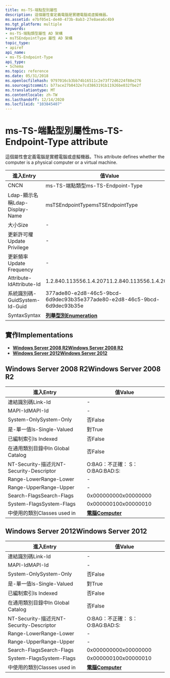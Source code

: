 ```yaml
---
title: ms-TS-端點型別屬性
description: 這個屬性會定義電腦是實體電腦或虛擬機器。
ms.assetid: e7bf05e1-de40-473b-8ab3-27e8aea6c4b9
ms.tgt_platform: multiple
keywords:
- ms-TS-端點類型屬性 AD 架構
- msTSEndpointType 屬性 AD 架構
topic_type:
- apiref
api_name:
- ms-TS-Endpoint-Type
api_type:
- Schema
ms.topic: reference
ms.date: 05/31/2018
ms.openlocfilehash: 9797016cb3bb74b16511c2e73f72d6224f88e276
ms.sourcegitcommit: b77ace27b0432e7cd3863191b11926be032fbe2f
ms.translationtype: MT
ms.contentlocale: zh-TW
ms.lasthandoff: 12/14/2020
ms.locfileid: "103845407"
---
```

# <a name="ms-ts-endpoint-type-attribute"></a><span data-ttu-id="bece7-105">ms-TS-端點型別屬性</span><span class="sxs-lookup"><span data-stu-id="bece7-105">ms-TS-Endpoint-Type attribute</span></span>

<span data-ttu-id="bece7-106">這個屬性會定義電腦是實體電腦或虛擬機器。</span><span class="sxs-lookup"><span data-stu-id="bece7-106">This attribute defines whether the computer is a physical computer or a virtual machine.</span></span>



| <span data-ttu-id="bece7-107">進入</span><span class="sxs-lookup"><span data-stu-id="bece7-107">Entry</span></span> | <span data-ttu-id="bece7-108">值</span><span class="sxs-lookup"><span data-stu-id="bece7-108">Value</span></span> |
|-------------------|--------------------------------------|
| <span data-ttu-id="bece7-109">CN</span><span class="sxs-lookup"><span data-stu-id="bece7-109">CN</span></span>                | <span data-ttu-id="bece7-110">ms-TS-端點類型</span><span class="sxs-lookup"><span data-stu-id="bece7-110">ms-TS-Endpoint-Type</span></span>                  |
| <span data-ttu-id="bece7-111">Ldap-顯示名稱</span><span class="sxs-lookup"><span data-stu-id="bece7-111">Ldap-Display-Name</span></span> | <span data-ttu-id="bece7-112">msTSEndpointType</span><span class="sxs-lookup"><span data-stu-id="bece7-112">msTSEndpointType</span></span>                     |
| <span data-ttu-id="bece7-113">大小</span><span class="sxs-lookup"><span data-stu-id="bece7-113">Size</span></span>              | \-                                   |
| <span data-ttu-id="bece7-114">更新許可權</span><span class="sxs-lookup"><span data-stu-id="bece7-114">Update Privilege</span></span>  | \-                                   |
| <span data-ttu-id="bece7-115">更新頻率</span><span class="sxs-lookup"><span data-stu-id="bece7-115">Update Frequency</span></span>  | \-                                   |
| <span data-ttu-id="bece7-116">Attribute-Id</span><span class="sxs-lookup"><span data-stu-id="bece7-116">Attribute-Id</span></span>      | <span data-ttu-id="bece7-117">1.2.840.113556.1.4.2071</span><span class="sxs-lookup"><span data-stu-id="bece7-117">1.2.840.113556.1.4.2071</span></span>              |
| <span data-ttu-id="bece7-118">系統識別碼-Guid</span><span class="sxs-lookup"><span data-stu-id="bece7-118">System-Id-Guid</span></span>    | <span data-ttu-id="bece7-119">377ade80-e2d8-46c5-9bcd-6d9dec93b35e</span><span class="sxs-lookup"><span data-stu-id="bece7-119">377ade80-e2d8-46c5-9bcd-6d9dec93b35e</span></span> |
| <span data-ttu-id="bece7-120">Syntax</span><span class="sxs-lookup"><span data-stu-id="bece7-120">Syntax</span></span>            | [<span data-ttu-id="bece7-121">**列舉型別**</span><span class="sxs-lookup"><span data-stu-id="bece7-121">**Enumeration**</span></span>](s-enumeration.md) |



## <a name="implementations"></a><span data-ttu-id="bece7-122">實作</span><span class="sxs-lookup"><span data-stu-id="bece7-122">Implementations</span></span>

-   [<span data-ttu-id="bece7-123">**Windows Server 2008 R2**</span><span class="sxs-lookup"><span data-stu-id="bece7-123">**Windows Server 2008 R2**</span></span>](#windows-server-2008-r2)
-   [<span data-ttu-id="bece7-124">**Windows Server 2012**</span><span class="sxs-lookup"><span data-stu-id="bece7-124">**Windows Server 2012**</span></span>](#windows-server-2012)

## <a name="windows-server-2008-r2"></a><span data-ttu-id="bece7-125">Windows Server 2008 R2</span><span class="sxs-lookup"><span data-stu-id="bece7-125">Windows Server 2008 R2</span></span>



| <span data-ttu-id="bece7-126">進入</span><span class="sxs-lookup"><span data-stu-id="bece7-126">Entry</span></span> | <span data-ttu-id="bece7-127">值</span><span class="sxs-lookup"><span data-stu-id="bece7-127">Value</span></span> |
|------------------------|-------------------------------------------|
| <span data-ttu-id="bece7-128">連結識別碼</span><span class="sxs-lookup"><span data-stu-id="bece7-128">Link-Id</span></span>                | \-                                        |
| <span data-ttu-id="bece7-129">MAPI-Id</span><span class="sxs-lookup"><span data-stu-id="bece7-129">MAPI-Id</span></span>                | \-                                        |
| <span data-ttu-id="bece7-130">System-Only</span><span class="sxs-lookup"><span data-stu-id="bece7-130">System-Only</span></span>            | <span data-ttu-id="bece7-131">否</span><span class="sxs-lookup"><span data-stu-id="bece7-131">False</span></span>                                     |
| <span data-ttu-id="bece7-132">是-單一值</span><span class="sxs-lookup"><span data-stu-id="bece7-132">Is-Single-Valued</span></span>       | <span data-ttu-id="bece7-133">對</span><span class="sxs-lookup"><span data-stu-id="bece7-133">True</span></span>                                      |
| <span data-ttu-id="bece7-134">已編制索引</span><span class="sxs-lookup"><span data-stu-id="bece7-134">Is Indexed</span></span>             | <span data-ttu-id="bece7-135">否</span><span class="sxs-lookup"><span data-stu-id="bece7-135">False</span></span>                                     |
| <span data-ttu-id="bece7-136">在通用類別目錄中</span><span class="sxs-lookup"><span data-stu-id="bece7-136">In Global Catalog</span></span>      | <span data-ttu-id="bece7-137">否</span><span class="sxs-lookup"><span data-stu-id="bece7-137">False</span></span>                                     |
| <span data-ttu-id="bece7-138">NT-Security-描述元</span><span class="sxs-lookup"><span data-stu-id="bece7-138">NT-Security-Descriptor</span></span> | <span data-ttu-id="bece7-139">O:BAG：不正確： S：</span><span class="sxs-lookup"><span data-stu-id="bece7-139">O:BAG:BAD:S:</span></span>                              |
| <span data-ttu-id="bece7-140">Range-Lower</span><span class="sxs-lookup"><span data-stu-id="bece7-140">Range-Lower</span></span>            | \-                                        |
| <span data-ttu-id="bece7-141">Range-Upper</span><span class="sxs-lookup"><span data-stu-id="bece7-141">Range-Upper</span></span>            | \-                                        |
| <span data-ttu-id="bece7-142">Search-Flags</span><span class="sxs-lookup"><span data-stu-id="bece7-142">Search-Flags</span></span>           | <span data-ttu-id="bece7-143">0x00000000</span><span class="sxs-lookup"><span data-stu-id="bece7-143">0x00000000</span></span>                                |
| <span data-ttu-id="bece7-144">System-Flags</span><span class="sxs-lookup"><span data-stu-id="bece7-144">System-Flags</span></span>           | <span data-ttu-id="bece7-145">0x00000010</span><span class="sxs-lookup"><span data-stu-id="bece7-145">0x00000010</span></span>                                |
| <span data-ttu-id="bece7-146">中使用的類別</span><span class="sxs-lookup"><span data-stu-id="bece7-146">Classes used in</span></span>        | [<span data-ttu-id="bece7-147">**電腦**</span><span class="sxs-lookup"><span data-stu-id="bece7-147">**Computer**</span></span>](c-computer.md)<br/> |



## <a name="windows-server-2012"></a><span data-ttu-id="bece7-148">Windows Server 2012</span><span class="sxs-lookup"><span data-stu-id="bece7-148">Windows Server 2012</span></span>



| <span data-ttu-id="bece7-149">進入</span><span class="sxs-lookup"><span data-stu-id="bece7-149">Entry</span></span> | <span data-ttu-id="bece7-150">值</span><span class="sxs-lookup"><span data-stu-id="bece7-150">Value</span></span> |
|------------------------|-------------------------------------------|
| <span data-ttu-id="bece7-151">連結識別碼</span><span class="sxs-lookup"><span data-stu-id="bece7-151">Link-Id</span></span>                | \-                                        |
| <span data-ttu-id="bece7-152">MAPI-Id</span><span class="sxs-lookup"><span data-stu-id="bece7-152">MAPI-Id</span></span>                | \-                                        |
| <span data-ttu-id="bece7-153">System-Only</span><span class="sxs-lookup"><span data-stu-id="bece7-153">System-Only</span></span>            | <span data-ttu-id="bece7-154">否</span><span class="sxs-lookup"><span data-stu-id="bece7-154">False</span></span>                                     |
| <span data-ttu-id="bece7-155">是-單一值</span><span class="sxs-lookup"><span data-stu-id="bece7-155">Is-Single-Valued</span></span>       | <span data-ttu-id="bece7-156">對</span><span class="sxs-lookup"><span data-stu-id="bece7-156">True</span></span>                                      |
| <span data-ttu-id="bece7-157">已編制索引</span><span class="sxs-lookup"><span data-stu-id="bece7-157">Is Indexed</span></span>             | <span data-ttu-id="bece7-158">否</span><span class="sxs-lookup"><span data-stu-id="bece7-158">False</span></span>                                     |
| <span data-ttu-id="bece7-159">在通用類別目錄中</span><span class="sxs-lookup"><span data-stu-id="bece7-159">In Global Catalog</span></span>      | <span data-ttu-id="bece7-160">否</span><span class="sxs-lookup"><span data-stu-id="bece7-160">False</span></span>                                     |
| <span data-ttu-id="bece7-161">NT-Security-描述元</span><span class="sxs-lookup"><span data-stu-id="bece7-161">NT-Security-Descriptor</span></span> | <span data-ttu-id="bece7-162">O:BAG：不正確： S：</span><span class="sxs-lookup"><span data-stu-id="bece7-162">O:BAG:BAD:S:</span></span>                              |
| <span data-ttu-id="bece7-163">Range-Lower</span><span class="sxs-lookup"><span data-stu-id="bece7-163">Range-Lower</span></span>            | \-                                        |
| <span data-ttu-id="bece7-164">Range-Upper</span><span class="sxs-lookup"><span data-stu-id="bece7-164">Range-Upper</span></span>            | \-                                        |
| <span data-ttu-id="bece7-165">Search-Flags</span><span class="sxs-lookup"><span data-stu-id="bece7-165">Search-Flags</span></span>           | <span data-ttu-id="bece7-166">0x00000000</span><span class="sxs-lookup"><span data-stu-id="bece7-166">0x00000000</span></span>                                |
| <span data-ttu-id="bece7-167">System-Flags</span><span class="sxs-lookup"><span data-stu-id="bece7-167">System-Flags</span></span>           | <span data-ttu-id="bece7-168">0x00000010</span><span class="sxs-lookup"><span data-stu-id="bece7-168">0x00000010</span></span>                                |
| <span data-ttu-id="bece7-169">中使用的類別</span><span class="sxs-lookup"><span data-stu-id="bece7-169">Classes used in</span></span>        | [<span data-ttu-id="bece7-170">**電腦**</span><span class="sxs-lookup"><span data-stu-id="bece7-170">**Computer**</span></span>](c-computer.md)<br/> |



 

 





